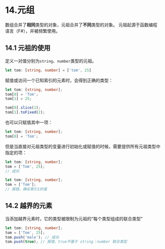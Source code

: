 # 14.元组

数组合并了**相同**类型的对象，元祖合并了**不同**类型的对象。
元祖起源于函数编程语言（F#），并被频繁使用。
​

## 14.1 元祖的使用
定义一对值分别为`string`、`number`类型的元祖。
```typescript
let tom: [string, number] = ['tom', 25]
```


赋值或访问一个已知索引的元素时，会得到正确的类型：
```typescript
let tom: [string, number];
tom[0] = 'Tom';
tom[1] = 25;

tom[0].slice(1);
tom[1].toFixed(2);
```
也可以只赋值其中一项：
```typescript
let tom: [string, number];
tom[0] = 'Tom';
```
但是当直接对元祖类型的变量进行初始化或赋值的时候，需要提供所有元祖类型中指定的项：
```typescript
let tom: [string, number];
tom = ['Tom', 25];
// 成功

let tom: [string, number];
tom = ['Tom'];
// 报错，确实索引1的值
```


## 14.2 越界的元素
当添加越界元素时，它的类型被限制为元祖的“每个类型组成的联合类型”
```typescript
let tom: [string, number];
tom = ['Tom', 25];
tom.push('male'); // 成功
tom.push(true); // 报错，true不属于 string｜number 联合类型
```
